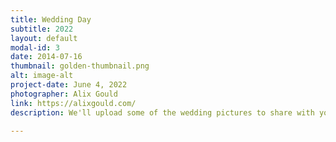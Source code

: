 ```yaml
---
title: Wedding Day
subtitle: 2022
layout: default
modal-id: 3
date: 2014-07-16
thumbnail: golden-thumbnail.png
alt: image-alt
project-date: June 4, 2022
photographer: Alix Gould
link: https://alixgould.com/
description: We'll upload some of the wedding pictures to share with you all!

---
```

